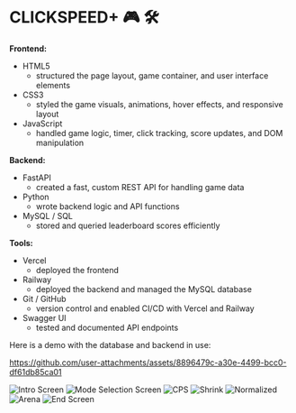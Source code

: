 # CLICKSPEED+ 🎮 🛠️

**Frontend:**  
- HTML5 
  - structured the page layout, game container, and user interface elements  
- CSS3 
  - styled the game visuals, animations, hover effects, and responsive layout  
- JavaScript 
  - handled game logic, timer, click tracking, score updates, and DOM manipulation  

**Backend:**  
- FastAPI  
  - created a fast, custom REST API for handling game data  
- Python  
  - wrote backend logic and API functions  
- MySQL / SQL  
  - stored and queried leaderboard scores efficiently  

**Tools:**  
- Vercel  
  - deployed the frontend  
- Railway  
  - deployed the backend and managed the MySQL database  
- Git / GitHub  
  - version control and enabled CI/CD with Vercel and Railway  
- Swagger UI  
  - tested and documented API endpoints  

Here is a demo with the database and backend in use:

https://github.com/user-attachments/assets/8896479c-a30e-4499-bcc0-df61db85ca01 

![Intro Screen](https://github.com/user-attachments/assets/9f6ae3b4-3b1c-41a7-91f2-cb0e0d3f5bf6)
![Mode Selection Screen](https://github.com/user-attachments/assets/b11ea635-dbfc-4487-be9b-ae8bf2da31d4)
![CPS](https://github.com/user-attachments/assets/a4d2f1f5-e6a2-451f-be4d-52f3051e44f5)
![Shrink](https://github.com/user-attachments/assets/e6a80e85-486d-4463-a86f-5b845dd768c0)
![Normalized](https://github.com/user-attachments/assets/c85d4462-e6a5-4cb3-a0cf-8d25880a90ca)
![Arena](https://github.com/user-attachments/assets/3447f5ac-8b2c-40ea-8636-44894c0eb8c3)
![End Screen](https://github.com/user-attachments/assets/cd6df2d4-dc2b-403b-82b3-dd76b0048185)

